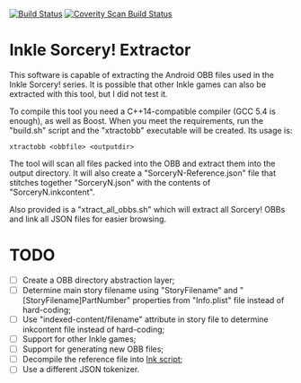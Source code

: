[![Build Status](https://travis-ci.org/flamewing/sorcery-xtractobb.svg?branch=master)](https://travis-ci.org/flamewing/sorcery-xtractobb)
[![Coverity Scan Build Status](https://scan.coverity.com/projects/13717/badge.svg)](https://scan.coverity.com/projects/13717)

Inkle Sorcery! Extractor
========================
This software is capable of extracting the Android OBB files used in the Inkle Sorcery! series. It is possible that other Inkle games can also be extracted with this tool, but I did not test it.

To compile this tool you need a C++14-compatible compiler (GCC 5.4 is enough), as well as Boost. When you meet the requirements, run the "build.sh" script and the "xtractobb" executable will be created. Its usage is:

    xtractobb <obbfile> <outputdir>

The tool will scan all files packed into the OBB and extract them into the output directory. It will also create a "SorceryN-Reference.json" file that stitches together "SorceryN.json" with the contents of "SorceryN.inkcontent".

Also provided is a "xtract_all_obbs.sh" which will extract all Sorcery! OBBs and link all JSON files for easier browsing.

TODO
====
- [ ] Create a OBB directory abstraction layer;
- [ ] Determine main story filename using "StoryFilename" and "[StoryFilename]PartNumber" properties from "Info.plist" file instead of hard-coding;
- [ ] Use "indexed-content/filename" attribute in story file to determine inkcontent file instead of hard-coding;
- [ ] Support for other Inkle games;
- [ ] Support for generating new OBB files;
- [ ] Decompile the reference file into [Ink script](https://github.com/inkle/ink);
- [ ] Use a different JSON tokenizer.
